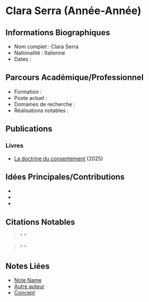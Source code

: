 # Clara Serra (Année-Année)

## Informations Biographiques
- Nom complet : Clara Serra
- Nationalité : Italienne
- Dates : 

## Parcours Académique/Professionnel
- Formation : 
- Poste actuel : 
- Domaines de recherche : 
- Réalisations notables : 

## Publications
### Livres
- [La doctrine du consentement](../books/la-doctrine-du-consentement-2025) (2025)


<!-- ### Articles/Papers
- [Titre de l'article](link) (Année)
-  -->

## Idées Principales/Contributions
- 
- 
- 

## Citations Notables
> " " 

> " " 

## Notes Liées
- [Note Name](link)
- [Autre auteur](link)
- [Concept](link)
